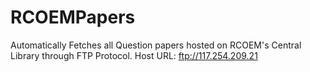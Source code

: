 # RCOEMPapers
Automatically Fetches all Question papers hosted on RCOEM's Central Library through FTP Protocol. Host URL: ftp://117.254.209.21
